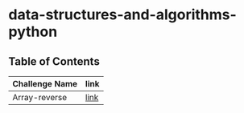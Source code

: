 # data-structures-and-algorithms-python

## Table of Contents

| Challenge Name | link                              |
|----------------|-----------------------------------|
| Array-reverse  | [link](./array-reverse/README.md) |